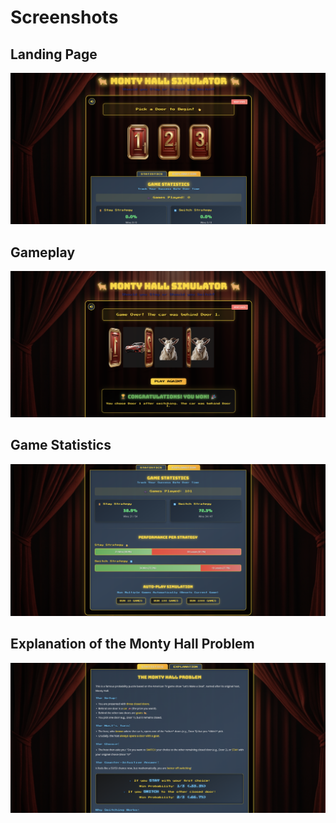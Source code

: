 # Screenshots

## Landing Page
![Landing Page](src/main/resources/static/screenshots/screenshot1.png)

## Gameplay
![Screenshot 2](src/main/resources/static/screenshots/screenshot2.png)

## Game Statistics
![Game Statistics](src/main/resources/static/screenshots/screenshot3.png)

## Explanation of the Monty Hall Problem
![Explanation of the Monty Hall Problem](src/main/resources/static/screenshots/screenshot4.png)
